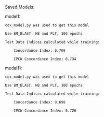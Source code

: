 Saved Models:

model1: 

	cox_model.py was used to get this model
 
	Use BM_BLAST, HB and PLT, 100 epochs

	Test Data Indices calculated while training:

		Concordance Index: 0.709

		IPCW Concordance Index: 0.734

  model11: 

	cox_model.py was used to get this model
 
	Use BM_BLAST, HB and PLT, 100 epochs

	Test Data Indices calculated while training:

		Concordance Index: 0.698

		IPCW Concordance Index: 0.726
